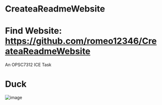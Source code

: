 # CreateaReadmeWebsite
# Find Website: https://github.com/romeo12346/CreateaReadmeWebsite
An OPSC7312 ICE Task
# Duck
![image](https://github.com/romeo12346/CreateaReadmeWebsite/assets/116079876/8519b465-d0f6-41ea-8273-249c969251c7)

